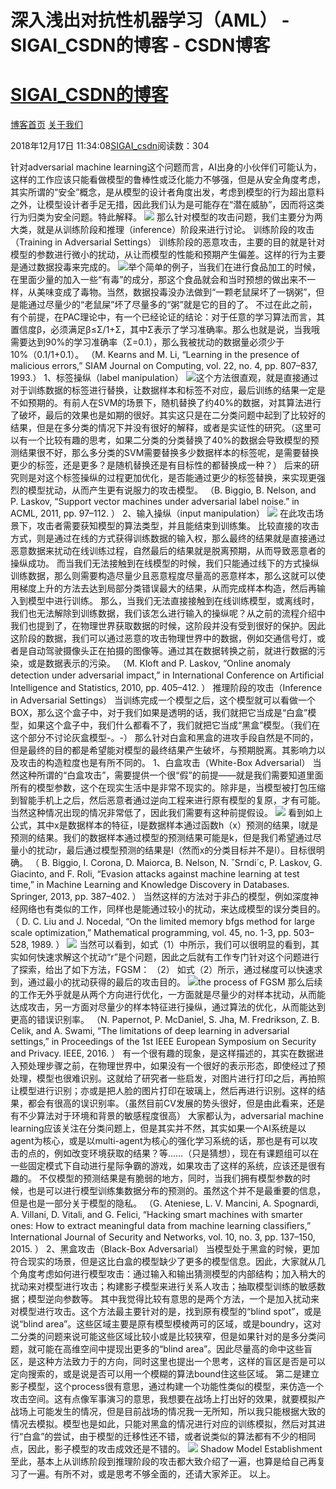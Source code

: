 
# 深入浅出对抗性机器学习（AML） - SIGAI_CSDN的博客 - CSDN博客
# [SIGAI_CSDN的博客](https://blog.csdn.net/sigai_csdn)


[博客首页](https://blog.csdn.net/SIGAI_CSDN)
[关于我们](https://me.csdn.net/SIGAI_CSDN)

2018年12月17日 11:34:08[SIGAI_csdn](https://me.csdn.net/SIGAI_CSDN)阅读数：304


针对adversarial machine learning这个问题而言，AI出身的小伙伴们可能认为，这样的工作应该只能看做模型的鲁棒性或泛化能力不够强，但是从安全角度考虑，其实所谓的“安全”概念，是从模型的设计者角度出发，考虑到模型的行为超出意料之外，让模型设计者手足无措，因此我们认为是可能存在“潜在威胁”，因而将这类行为归类为安全问题。特此解释。
![](https://img-blog.csdnimg.cn/20181217113213103.png?x-oss-process=image/watermark,type_ZmFuZ3poZW5naGVpdGk,shadow_10,text_aHR0cHM6Ly9ibG9nLmNzZG4ubmV0L1NJR0FJX0NTRE4=,size_16,color_FFFFFF,t_70)
那么针对模型的攻击问题，我们主要分为两大类，就是从训练阶段和推理（inference）阶段来进行讨论。
训练阶段的攻击（Training in Adversarial Settings）
训练阶段的恶意攻击，主要的目的就是针对模型的参数进行微小的扰动，从让而模型的性能和预期产生偏差。这样的行为主要是通过数据投毒来完成的。
![](https://img-blog.csdnimg.cn/20181217113226377.png?x-oss-process=image/watermark,type_ZmFuZ3poZW5naGVpdGk,shadow_10,text_aHR0cHM6Ly9ibG9nLmNzZG4ubmV0L1NJR0FJX0NTRE4=,size_16,color_FFFFFF,t_70)
​举个简单的例子，当我们在进行食品加工的时候，在里面少量的加入一些“有毒”的成分，那这个食品就会和当时预想的做出来不一样，从美味变成了毒物。当然，数据投毒没办法做到“一颗老鼠屎坏了一锅粥”，但是能通过尽量少的“老鼠屎”坏了尽量多的“粥”就是它的目的了。
不过在此之前，有个前提，在PAC理论中，有一个已经论证的结论：对于任意的学习算法而言，其置信度β，必须满足β≤Σ/1+Σ，其中Σ表示了学习准确率。那么也就是说，当我哦需要达到90%的学习准确率（Σ=0.1），那么我被扰动的数据量必须少于10%（0.1/1+0.1）。
（M. Kearns and M. Li, “Learning in the presence of malicious errors,” SIAM Journal on Computing, vol. 22, no. 4, pp. 807–837, 1993.）
1、标签操纵（label manipulation）
![](https://img-blog.csdnimg.cn/20181217113240851.png?x-oss-process=image/watermark,type_ZmFuZ3poZW5naGVpdGk,shadow_10,text_aHR0cHM6Ly9ibG9nLmNzZG4ubmV0L1NJR0FJX0NTRE4=,size_16,color_FFFFFF,t_70)
​这个方法很直观，就是直接通过对于训练数据的标签进行替换，让数据样本和标签不对应，最后训练的结果一定是不如预期的。有前人在SVM的场景下，随机替换了约40%的数据，对其算法进行了破坏，最后的效果也是如期的很好。其实这只是在二分类问题中起到了比较好的结果，但是在多分类的情况下并没有很好的解释，或者是实证性的研究。（这里可以有一个比较有趣的思考，如果二分类的分类替换了40%的数据会导致模型的预测结果很不好，那么多分类的SVM需要替换多少数据样本的标签呢，是需要替换更少的标签，还是更多？是随机替换还是有目标性的都替换成一种？）
后来的研究则是对这个标签操纵的过程更加优化，是否能通过更少的标签替换，来实现更强烈的模型扰动，从而产生更有说服力的攻击模型。
（B. Biggio, B. Nelson, and P. Laskov, “Support vector machines under adversarial label noise.” in ACML, 2011, pp. 97–112. ）
2、输入操纵（input manipulation）
![](https://img-blog.csdnimg.cn/2018121711325311.png?x-oss-process=image/watermark,type_ZmFuZ3poZW5naGVpdGk,shadow_10,text_aHR0cHM6Ly9ibG9nLmNzZG4ubmV0L1NJR0FJX0NTRE4=,size_16,color_FFFFFF,t_70)
在此攻击场景下，攻击者需要获知模型的算法类型，并且能结束到训练集。
比较直接的攻击方式，则是通过在线的方式获得训练数据的输入权，那么最终的结果就是直接通过恶意数据来扰动在线训练过程，自然最后的结果就是脱离预期，从而导致恶意者的操纵成功。
而当我们无法接触到在线模型的时候，我们只能通过线下的方式操纵训练数据，那么则需要构造尽量少且恶意程度尽量高的恶意样本，那么这就可以使用梯度上升的方法去达到局部分类错误最大的结果，从而完成样本构造，然后再输入到模型中进行训练。
那么，当我们无法直接接触到在线训练模型，或离线时，我们也无法解除到训练数据，我们该怎么进行输入的操纵呢？从之前的流程介绍中我们也提到了，在物理世界获取数据的时候，这阶段并没有受到很好的保护。因此这阶段的数据，我们可以通过恶意的攻击物理世界中的数据，例如交通信号灯，或者是自动驾驶摄像头正在拍摄的图像等。通过其在数据转换之前，就进行数据的污染，或是数据表示的污染。
（M. Kloft and P. Laskov, “Online anomaly detection under adversarial impact,” in International Conference on Artiﬁcial Intelligence and Statistics, 2010, pp. 405–412. ）
推理阶段的攻击（Inference in Adversarial Settings）
当训练完成一个模型之后，这个模型就可以看做一个BOX，那么这个盒子中，对于我们如果是透明的话，我们就把它当成是“白盒”模型，如果这个盒子中，我们什么都看不了，我们就把它当成“黑盒”模型。（我们在这个部分不讨论灰盒模型-。-）
那么针对白盒和黑盒的进攻手段自然是不同的，但是最终的目的都是希望能对模型的最终结果产生破坏，与预期脱离。其影响力以及攻击的构造粒度也是有所不同的。
1、白盒攻击（White-Box Adversarial）
当然这种所谓的“白盒攻击”，需要提供一个很“假”的前提——就是我们需要知道里面所有的模型参数，这个在现实生活中是非常不现实的。除非是，当模型被打包压缩到智能手机上之后，然后恶意者通过逆向工程来进行原有模型的复原，才有可能。当然这种情况出现的情况非常低了，因此我们需要有这种前提假设。
![](https://img-blog.csdnimg.cn/20181217113307403.png?x-oss-process=image/watermark,type_ZmFuZ3poZW5naGVpdGk,shadow_10,text_aHR0cHM6Ly9ibG9nLmNzZG4ubmV0L1NJR0FJX0NTRE4=,size_16,color_FFFFFF,t_70)
看到如上公式，其中x是数据样本的特征，l是数据样本通过函数h（x）预测的结果，l就是预测的结果。我们的数据样本通过模型的预测结果可能是k，但是我们希望通过尽量小的扰动r，最后通过模型预测的结果是l（然而x的分类目标并不是l）。目标很明确。
（ B. Biggio, I. Corona, D. Maiorca, B. Nelson, N. ˇSrndi´c, P. Laskov, G. Giacinto, and F. Roli, “Evasion attacks against machine learning at test time,” in Machine Learning and Knowledge Discovery in Databases. Springer, 2013, pp. 387–402. ）
当然这样的方法对于非凸的模型，例如深度神经网络也有类似的工作，同样也是能通过较小的扰动，来达成模型的误分类目的。
（ D. C. Liu and J. Nocedal, “On the limited memory bfgs method for large scale optimization,” Mathematical programming, vol. 45, no. 1-3, pp. 503–528, 1989. ）
![](https://img-blog.csdnimg.cn/20181217113319708.png?x-oss-process=image/watermark,type_ZmFuZ3poZW5naGVpdGk,shadow_10,text_aHR0cHM6Ly9ibG9nLmNzZG4ubmV0L1NJR0FJX0NTRE4=,size_16,color_FFFFFF,t_70)
当然可以看到，如式（1）中所示，我们可以很明显的看到，其实如何快速求解这个扰动“r”是个问题，因此之后就有工作专门针对这个问题进行了探索，给出了如下方法，FGSM：
（2）
如式（2）所示，通过梯度可以快速求到，通过最小的扰动获得的最后的攻击目的。
![](https://img-blog.csdnimg.cn/20181217113331118.png?x-oss-process=image/watermark,type_ZmFuZ3poZW5naGVpdGk,shadow_10,text_aHR0cHM6Ly9ibG9nLmNzZG4ubmV0L1NJR0FJX0NTRE4=,size_16,color_FFFFFF,t_70)
​the process of FGSM
那么后续的工作无外乎就是从两个方向进行优化，一方面就是尽量少的对样本扰动，从而能达成攻击，另一方面对尽量少的样本特征进行操纵，通过算法的优化，从而能达到更高的错误识别率。
（N. Papernot, P. McDaniel, S. Jha, M. Fredrikson, Z. B. Celik, and A. Swami, “The limitations of deep learning in adversarial settings,” in Proceedings of the 1st IEEE European Symposium on Security and Privacy. IEEE, 2016. ）
有一个很有趣的现象，是这样描述的，其实在数据进入预处理步骤之前，在物理世界中，如果没有一个很好的表示形态，即使经过了预处理，模型也很难识别。这就给了研究者一些启发，对图片进行打印之后，再拍照让模型进行识别；亦或是把人脸的图片打印在玻璃上，然后再进行识别。这样的结果，都会有很高的误识别率。（虽然目前CV发展的势头很好，但是由此看来，还是有不少算法对于环境和背景的敏感程度很高）
大家都认为，adversarial machine learning应该关注在分类问题上，但是其实并不然，其实如果一个AI系统是以agent为核心，或是以multi-agent为核心的强化学习系统的话，那也是有可以攻击的点的，例如改变环境获取的结果？等……（只是猜想），现在有课题组可以在一些固定模式下自动进行星际争霸的游戏，如果攻击了这样的系统，应该还是很有趣的。
不仅模型的预测结果是有脆弱的地方，同时，当我们拥有模型参数的时候，也是可以进行模型训练集数据分布的预测的。虽然这个并不是最重要的信息，但是也是一部分关于模型的隐私。
（G. Ateniese, L. V. Mancini, A. Spognardi, A. Villani, D. Vitali, and G. Felici, “Hacking smart machines with smarter ones: How to extract meaningful data from machine learning classiﬁers,” International Journal of Security and Networks, vol. 10, no. 3, pp. 137–150, 2015. ）
2、黑盒攻击（Black-Box Adversarial）
当模型处于黑盒的时候，更加符合现实的场景，但是这比白盒的模型缺少了更多的模型信息。因此，大家就从几个角度考虑如何进行模型攻击：通过输入和输出猜测模型的内部结构；加入稍大的扰动来对模型进行攻击；构建影子模型来进行关系人攻击；抽取模型训练的敏感数据；模型逆向参数等。
其中我觉得比较有意思的是两个方法，一个是加入扰动来对模型进行攻击。这个方法最主要针对的是，找到原有模型的“blind spot”，或是说“blind area”。这些区域主要是原有模型模棱两可的区域，或是boundry，这对二分类的问题来说可能这些区域比较小或是比较狭窄，但是如果针对的是多分类问题，就可能在高维空间中提现出更多的“blind area”。因此尽量高的命中这些盲区，是这种方法致力于的方向，同时这里也提出一个思考，这样的盲区是否是可以定向搜索的，或是说是否可以用一个模糊的算法bound住这些区域。
第二是建立影子模型，这个process很有意思，通过构建一个功能性类似的模型，来仿造一个攻击空间。这有点像军事演习的意思，我想要在战场上打出好的效果，就要模拟产战场上可能发生的情况，但是目前战场的情况我一无所知，所以我只能根据大致的情况去模拟。模型也是如此，只能对黑盒的情况进行对应的训练模拟，然后对其进行“白盒”的尝试，由于模型的迁移性还不错，或者说类似的算法都有不少的相同点，因此，影子模型的攻击成效还是不错的。
![](https://img-blog.csdnimg.cn/20181217113343856.png?x-oss-process=image/watermark,type_ZmFuZ3poZW5naGVpdGk,shadow_10,text_aHR0cHM6Ly9ibG9nLmNzZG4ubmV0L1NJR0FJX0NTRE4=,size_16,color_FFFFFF,t_70)
Shadow Model Establishment
至此，基本上从训练阶段到推理阶段的攻击都大致介绍了一遍，也算是给自己再复习了一遍。有所不对，或是思考不够全面的，还请大家斧正。
以上。


